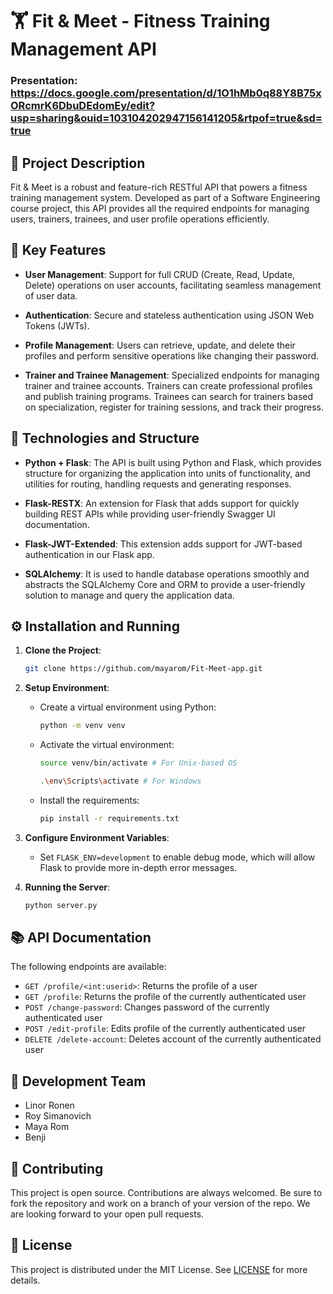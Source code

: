 # 🏋️ Fit & Meet - Fitness Training Management API
### Presentation: https://docs.google.com/presentation/d/1O1hMb0q88Y8B75xORcmrK6DbuDEdomEy/edit?usp=sharing&ouid=103104202947156141205&rtpof=true&sd=true
## 📖 Project Description

Fit & Meet is a robust and feature-rich RESTful API that powers a fitness training management system. Developed as part of a Software Engineering course project, this API provides all the required endpoints for managing users, trainers, trainees, and user profile operations efficiently.

## 🌟 Key Features

- **User Management**: Support for full CRUD (Create, Read, Update, Delete) operations on user accounts, facilitating seamless management of user data. 

- **Authentication**: Secure and stateless authentication using JSON Web Tokens (JWTs).

- **Profile Management**: Users can retrieve, update, and delete their profiles and perform sensitive operations like changing their password.

- **Trainer and Trainee Management**: Specialized endpoints for managing trainer and trainee accounts. Trainers can create professional profiles and publish training programs. Trainees can search for trainers based on specialization, register for training sessions, and track their progress.

## 🚀 Technologies and Structure

- **Python + Flask**: The API is built using Python and Flask, which provides structure for organizing the application into units of functionality, and utilities for routing, handling requests and generating responses.

- **Flask-RESTX**: An extension for Flask that adds support for quickly building REST APIs while providing user-friendly Swagger UI documentation.

- **Flask-JWT-Extended**: This extension adds support for JWT-based authentication in our Flask app.

- **SQLAlchemy**: It is used to handle database operations smoothly and abstracts the SQLAlchemy Core and ORM to provide a user-friendly solution to manage and query the application data.

## ⚙️ Installation and Running

1. **Clone the Project**:
   ```bash
   git clone https://github.com/mayarom/Fit-Meet-app.git
   ```
2. **Setup Environment**:
   - Create a virtual environment using Python:
     ```bash
     python -m venv venv
     ```
   - Activate the virtual environment:
     ```bash
     source venv/bin/activate # For Unix-based OS
     ```
     ```bash
     .\env\Scripts\activate # For Windows
     ```
   - Install the requirements:
     ```bash
     pip install -r requirements.txt
     ```
3. **Configure Environment Variables**:
   - Set `FLASK_ENV=development` to enable debug mode, which will allow Flask to provide more in-depth error messages.

4. **Running the Server**:
   ```bash
   python server.py
   ```

## 📚 API Documentation

The following endpoints are available:

- `GET /profile/<int:userid>`: Returns the profile of a user
- `GET /profile`: Returns the profile of the currently authenticated user
- `POST /change-password`: Changes password of the currently authenticated user
- `POST /edit-profile`: Edits profile of the currently authenticated user
- `DELETE /delete-account`: Deletes account of the currently authenticated user

## 👥 Development Team

- Linor Ronen
- Roy Simanovich
- Maya Rom
- Benji

## 🤝 Contributing

This project is open source. Contributions are always welcomed. Be sure to fork the repository and work on a branch of your version of the repo. We are looking forward to your open pull requests.

## 📜 License

This project is distributed under the MIT License. See [LICENSE](LICENSE) for more details.
